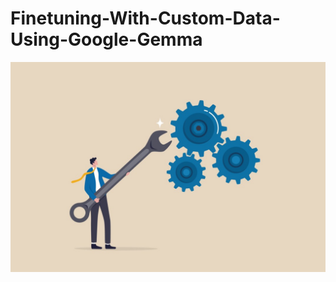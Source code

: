 # Finetuning-With-Custom-Data-Using-Google-Gemma

![](https://github.com/sujikathir/Finetuning-With-Custom-Data-Using-Google-Gemma/blob/main/source/cover%20pic.jpeg)
